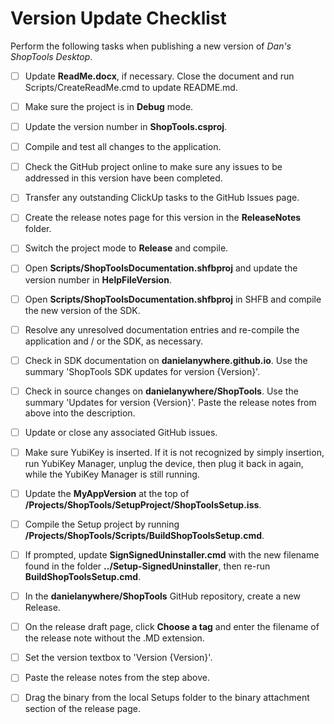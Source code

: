 # Version Update Checklist

Perform the following tasks when publishing a new version of *Dan's ShopTools Desktop*.

 - [ ] Update **ReadMe.docx**, if necessary. Close the document and run Scripts/CreateReadMe.cmd to update README.md.
 - [ ] Make sure the project is in **Debug** mode.
 - [ ] Update the version number in **ShopTools.csproj**.
 - [ ] Compile and test all changes to the application.
 - [ ] Check the GitHub project online to make sure any issues to be addressed in this version have been completed.
 - [ ] Transfer any outstanding ClickUp tasks to the GitHub Issues page.
 - [ ] Create the release notes page for this version in the **ReleaseNotes** folder.
 - [ ] Switch the project mode to **Release** and compile.
 - [ ] Open **Scripts/ShopToolsDocumentation.shfbproj** and update the version number in **HelpFileVersion**.
 - [ ] Open **Scripts/ShopToolsDocumentation.shfbproj** in SHFB and compile the new version of the SDK.
 - [ ] Resolve any unresolved documentation entries and re-compile the application and / or the SDK, as necessary.
 - [ ] Check in SDK documentation on **danielanywhere.github.io**. Use the summary 'ShopTools SDK updates for version {Version}'.
 - [ ] Check in source changes on **danielanywhere/ShopTools**. Use the summary 'Updates for version {Version}'. Paste the release notes from above into the description.
 - [ ] Update or close any associated GitHub issues.
 - [ ] Make sure YubiKey is inserted. If it is not recognized by simply insertion, run YubiKey Manager, unplug the device, then plug it back in again, while the YubiKey Manager is still running.
 - [ ] Update the **MyAppVersion** at the top of **/Projects/ShopTools/SetupProject/ShopToolsSetup.iss**.
 - [ ] Compile the Setup project by running **/Projects/ShopTools/Scripts/BuildShopToolsSetup.cmd**.
 - [ ] If prompted, update **SignSignedUninstaller.cmd** with the new filename found in the folder **../Setup-SignedUninstaller**, then re-run **BuildShopToolsSetup.cmd**.
 - [ ] In the **danielanywhere/ShopTools** GitHub repository, create a new Release.
 - [ ] On the release draft page, click **Choose a tag** and enter the filename of the release note without the .MD extension.
 - [ ] Set the version textbox to 'Version {Version}'.
 - [ ] Paste the release notes from the step above.
 - [ ] Drag the binary from the local Setups folder to the binary attachment section of the release page.
 

